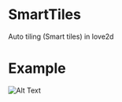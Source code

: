 # SmartTiles
Auto tiling (Smart tiles) in love2d

# Example
![Alt Text](http://tinyurl.com/y8r7wxuj)
